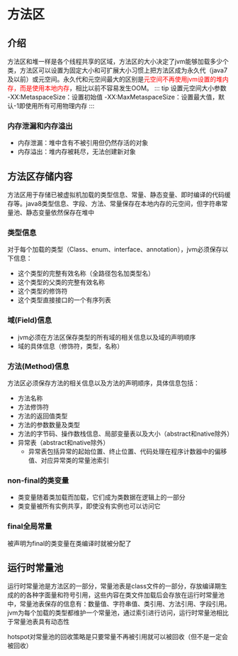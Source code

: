# 方法区

## 介绍
方法区和堆一样是各个线程共享的区域，方法区的大小决定了jvm能够加载多少个类，方法区可以设置为固定大小和可扩展大小习惯上把方法区成为永久代（java7及以前）或元空间。永久代和元空间最大的区别是<span style="color:red">元空间不再使用jvm设置的堆内存，而是使用本地内存</span>，相比以前不容易发生OOM。
::: tip 设置元空间大小参数
-XX:MetaspaceSize：设置初始值
-XX:MaxMetaspaceSize：设置最大值，默认-1即使用所有可用物理内存
:::
### 内存泄漏和内存溢出
- 内存泄漏：堆中含有不被引用但仍然存活的对象
- 内存溢出：堆内存被耗尽，无法创建新对象
## 方法区存储内容
方法区用于存储已被虚拟机加载的类型信息、常量、静态变量、即时编译的代码缓存等。<span>java8类型信息、字段、方法、常量保存在本地内存的元空间，但字符串常量池、静态变量依然保存在堆中</span>
### 类型信息
对于每个加载的类型（Class、enum、interface、annotation），jvm必须保存以下信息：
- 这个类型的完整有效名称（全路径包名加类型名）
- 这个类型的父类的完整有效名称
- 这个类型的修饰符
- 这个类型直接接口的一个有序列表
### 域(Field)信息
- jvm必须在方法区保存类型的所有域的相关信息以及域的声明顺序
- 域的具体信息（修饰符，类型，名称）
### 方法(Method)信息
方法区必须保存方法的相关信息以及方法的声明顺序，具体信息包括：
- 方法名称
- 方法修饰符
- 方法的返回值类型
- 方法的参数数量及类型
- 方法的字节码、操作数栈信息、局部变量表以及大小（abstract和native除外）
- 异常表（abstract和native除外）
  - 异常表包括异常的起始位置、终止位置、代码处理在程序计数器中的偏移值、对应异常类的常量池索引
### non-final的类变量
- 类变量随着类加载而加载，它们成为类数据在逻辑上的一部分
- 类变量被所有实例共享，即使没有实例也可以访问它
### final全局常量
被声明为final的类变量在类编译时就被分配了
## 运行时常量池
运行时常量池是方法区的一部分，常量池表是class文件的一部分，存放编译期生成的的各种字面量和符号引用，这些内容在类文件加载后会存放在运行时常量池中，常量池表保存的信息有：数量值、字符串值、类引用、方法引用、字段引用。  
jvm为每个加载的类型都维护一个常量池，通过索引进行访问，运行时常量池相比于常量池表具有动态性

hotspot对常量池的回收策略是只要常量不再被引用就可以被回收（但不是一定会被回收）
